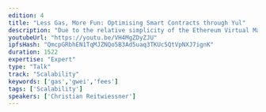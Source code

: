 ```yaml
---
edition: 4
title: "Less Gas, More Fun: Optimising Smart Contracts through Yul"
description: "Due to the relative simplicity of the Ethereum Virtual Machine, it is possible to perform heavy analyses in order to optimize bytecode. The jump operations are a main obstacle for this, because they might require a preservation of all basic blocks in the worst case. To overcome this, Solidity's new optimizer operates on an intermediate language called Yul, which is close to EVM bytecode (and also wasm) but abstracts jump operations through real function calls. Each of the many optimizing operations are simple local equivalence transforms whose effects can be inspected at any time and which in combination should be both more reliable and efficient than the classic optimizer."
youtubeUrl: "https://youtu.be/VH4MgZDyZJU"
ipfsHash: "QmcpGRbhEN1TqMJZNQo5B3Ad5uaq3TKUc5QtVpNXJ7ignK"
duration: 1522
expertise: "Expert"
type: "Talk"
track: "Scalability"
keywords: ['gas','gwei','fees']
tags: ['Scalability']
speakers: ['Christian Reitwiessner']
---
```

